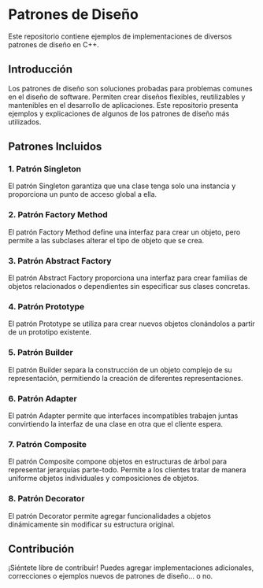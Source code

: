 # Patrones de Diseño

Este repositorio contiene ejemplos de implementaciones de diversos patrones de diseño en C++.

## Introducción

Los patrones de diseño son soluciones probadas para problemas comunes en el diseño de software. Permiten crear diseños flexibles, reutilizables y mantenibles en el desarrollo de aplicaciones. Este repositorio presenta ejemplos y explicaciones de algunos de los patrones de diseño más utilizados.

## Patrones Incluidos

### 1. Patrón Singleton
El patrón Singleton garantiza que una clase tenga solo una instancia y proporciona un punto de acceso global a ella.

### 2. Patrón Factory Method
El patrón Factory Method define una interfaz para crear un objeto, pero permite a las subclases alterar el tipo de objeto que se crea.

### 3. Patrón Abstract Factory
El patrón Abstract Factory proporciona una interfaz para crear familias de objetos relacionados o dependientes sin especificar sus clases concretas.

### 4. Patrón Prototype
El patrón Prototype se utiliza para crear nuevos objetos clonándolos a partir de un prototipo existente.

### 5. Patrón Builder
El patrón Builder separa la construcción de un objeto complejo de su representación, permitiendo la creación de diferentes representaciones.

### 6. Patrón Adapter
El patrón Adapter permite que interfaces incompatibles trabajen juntas convirtiendo la interfaz de una clase en otra que el cliente espera.

### 7. Patrón Composite
El patrón Composite compone objetos en estructuras de árbol para representar jerarquías parte-todo. Permite a los clientes tratar de manera uniforme objetos individuales y composiciones de objetos.

### 8. Patrón Decorator
El patrón Decorator permite agregar funcionalidades a objetos dinámicamente sin modificar su estructura original.

## Contribución
¡Siéntete libre de contribuir! Puedes agregar implementaciones adicionales, correcciones o ejemplos nuevos de patrones de diseño... o no.

